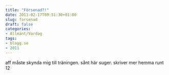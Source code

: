 ```yaml
---
title: "Försenad?!"
date: 2011-02-17T09:51:30+01:00
slug: forsenad
draft: false
categories:
- Allmänt/Vardag
tags:
- blogg.se
- 2011
---
```

aff måste skynda mig till träningen. sånt här suger. skriver mer hemma runt 12